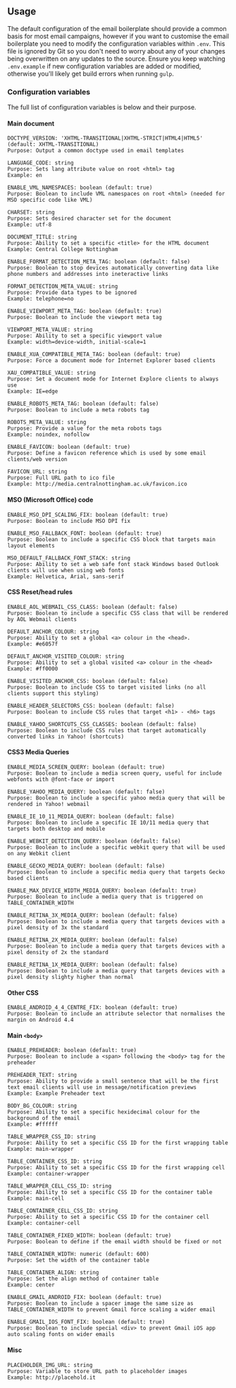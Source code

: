 ## Usage

The default configuration of the email boilerplate should provide a common basis for most email campaigns, however if you want to customise the email boilerplate you need to modify the configuration variables within `.env`. This file is ignored by Git so you don't need to worry about any of your changes being overwritten on any updates to the source. Ensure you keep watching `.env.example` if new configuration variables are added or modified, otherwise you'll likely get build errors when running `gulp`.

### Configuration variables

The full list of configuration variables is below and their purpose.

#### Main document

```
DOCTYPE_VERSION: 'XHTML-TRANSITIONAL|XHTML-STRICT|HTML4|HTML5' (default: XHTML-TRANSITIONAL)
Purpose: Output a common doctype used in email templates
```

```
LANGUAGE_CODE: string
Purpose: Sets lang attribute value on root <html> tag
Example: en
```

```
ENABLE_VML_NAMESPACES: boolean (default: true)
Purpose: Boolean to include VML namespaces on root <html> (needed for MSO specific code like VML)
```

```
CHARSET: string
Purpose: Sets desired character set for the document
Example: utf-8
```

```
DOCUMENT_TITLE: string
Purpose: Ability to set a specific <title> for the HTML document
Example: Central College Nottingham
```

```
ENABLE_FORMAT_DETECTION_META_TAG: boolean (default: false)
Purpose: Boolean to stop devices automatically converting data like phone numbers and addresses into ineteractive links
```

```
FORMAT_DETECTION_META_VALUE: string
Purpose: Provide data types to be ignored
Example: telephone=no
```

```
ENABLE_VIEWPORT_META_TAG: boolean (default: true)
Purpose: Boolean to include the viewport meta tag
```

```
VIEWPORT_META_VALUE: string
Purpose: Ability to set a specific viewport value
Example: width=device-width, initial-scale=1
```

```
ENABLE_XUA_COMPATIBLE_META_TAG: boolean (default: true)
Purpose: Force a document mode for Internet Explorer based clients
```

```
XAU_COMPATIBLE_VALUE: string
Purpose: Set a document mode for Internet Explore clients to always use
Example: IE=edge
```

```
ENABLE_ROBOTS_META_TAG: boolean (default: false)
Purpose: Boolean to include a meta robots tag
```                    

```
ROBOTS_META_VALUE: string
Purpose: Provide a value for the meta robots tags
Example: noindex, nofollow
```

```
ENABLE_FAVICON: boolean (default: true)
Purpose: Define a favicon reference which is used by some email clients/web version
```

```
FAVICON_URL: string
Purpose: Full URL path to ico file
Example: http://media.centralnottingham.ac.uk/favicon.ico
```

#### MSO (Microsoft Office) code

```
ENABLE_MSO_DPI_SCALING_FIX: boolean (default: true)
Purpose: Boolean to include MSO DPI fix
```

```
ENABLE_MSO_FALLBACK_FONT: boolean (default: true)
Purpose: Boolean to include a specific CSS block that targets main layout elements
```

```
MSO_DEFAULT_FALLBACK_FONT_STACK: string
Purpose: Ability to set a web safe font stack Windows based Outlook clients will use when using web fonts
Example: Helvetica, Arial, sans-serif
```

#### CSS Reset/head rules

```
ENABLE_AOL_WEBMAIL_CSS_CLASS: boolean (default: false)
Purpose: Boolean to include a specific CSS class that will be rendered by AOL Webmail clients
```

```
DEFAULT_ANCHOR_COLOUR: string
Purpose: Ability to set a global <a> colour in the <head>.
Example: #e6057f
```

```
DEFAULT_ANCHOR_VISITED_COLOUR: string
Purpose: Ability to set a global visited <a> colour in the <head>
Example: #ff0000
```

```
ENABLE_VISITED_ANCHOR_CSS: boolean (default: false)
Purpose: Boolean to include CSS to target visited links (no all clients support this styling)
```

```
ENABLE_HEADER_SELECTORS_CSS: boolean (default: false)
Purpose: Boolean to include CSS rules that target <h1> - <h6> tags
```

```
ENABLE_YAHOO_SHORTCUTS_CSS_CLASSES: boolean (default: false)
Purpose: Boolean to include CSS rules that target automatically converted links in Yahoo! (shortcuts)
```

#### CSS3 Media Queries

```
ENABLE_MEDIA_SCREEN_QUERY: boolean (default: true)
Purpose: Boolean to include a media screen query, useful for include webfonts with @font-face or import
```

```
ENABLE_YAHOO_MEDIA_QUERY: boolean (default: false)
Purpose: Boolean to include a specific yahoo media query that will be rendered in Yahoo! webmail
```

```
ENABLE_IE_10_11_MEDIA_QUERY: boolean (default: false)
Purpose: Boolean to include a specific IE 10/11 media query that targets both desktop and mobile
```

```
ENABLE_WEBKIT_DETECTION_QUERY: boolean (default: false)
Purpose: Boolean to include a specific webkit query that will be used on any Webkit client
```

```
ENABLE_GECKO_MEDIA_QUERY: boolean (default: false)
Purpose: Boolean to include a specific media query that targets Gecko based clients
```

```
ENABLE_MAX_DEVICE_WIDTH_MEDIA_QUERY: boolean (default: true)
Purpose: Boolean to include a media query that is triggered on TABLE_CONTAINER_WIDTH
```

```
ENABLE_RETINA_3X_MEDIA_QUERY: boolean (default: false)
Purpose: Boolean to include a media query that targets devices with a pixel density of 3x the standard
```

```
ENABLE_RETINA_2X_MEDIA_QUERY: boolean (default: false)
Purpose: Boolean to include a media query that targets devices with a pixel density of 2x the standard
```

```
ENABLE_RETINA_1X_MEDIA_QUERY: boolean (default: false)
Purpose: Boolean to include a media query that targets devices with a pixel density slighty higher than normal
```

#### Other CSS

```
ENABLE_ANDROID_4_4_CENTRE_FIX: boolean (default: true)
Purpose: Boolean to include an attribute selector that normalises the margin on Android 4.4
```

#### Main `<body>`

```
ENABLE_PREHEADER: boolean (default: true)
Purpose: Boolean to include a <span> following the <body> tag for the preheader
```

```
PREHEADER_TEXT: string
Purpose: Ability to provide a small sentence that will be the first text email clients will use in message/notification previews
Example: Example Preheader text
```

```
BODY_BG_COLOUR: string
Purpose: Ability to set a specific hexidecimal colour for the background of the email
Example: #ffffff
```

```
TABLE_WRAPPER_CSS_ID: string
Purpose: Ability to set a specific CSS ID for the first wrapping table
Example: main-wrapper
```

```
TABLE_CONTAINER_CSS_ID: string
Purpose: Ability to set a specific CSS ID for the first wrapping cell
Example: container-wrapper
```

```
TABLE_WRAPPER_CELL_CSS_ID: string
Purpose: Ability to set a specific CSS ID for the container table
Example: main-cell
```

```
TABLE_CONTAINER_CELL_CSS_ID: string
Purpose: Ability to set a specific CSS ID for the container cell
Example: container-cell
```

```
TABLE_CONTAINER_FIXED_WIDTH: boolean (default: true)
Purpose: Boolean to define if the email width should be fixed or not
```

```
TABLE_CONTAINER_WIDTH: numeric (default: 600)
Purpose: Set the width of the container table
```

```
TABLE_CONTAINER_ALIGN: string
Purpose: Set the align method of container table
Example: center
```

```
ENABLE_GMAIL_ANDROID_FIX: boolean (default: true)
Purpose: Boolean to include a spacer image the same size as TABLE_CONTAINER_WIDTH to prevent Gmail force scaling a wider email
```

```
ENABLE_GMAIL_IOS_FONT_FIX: boolean (default: true)
Purpose: Boolean to include special <div> to prevent Gmail iOS app auto scaling fonts on wider emails
```


#### Misc

```
PLACEHOLDER_IMG_URL: string
Purpose: Variable to store URL path to placeholder images
Example: http://placehold.it
```
